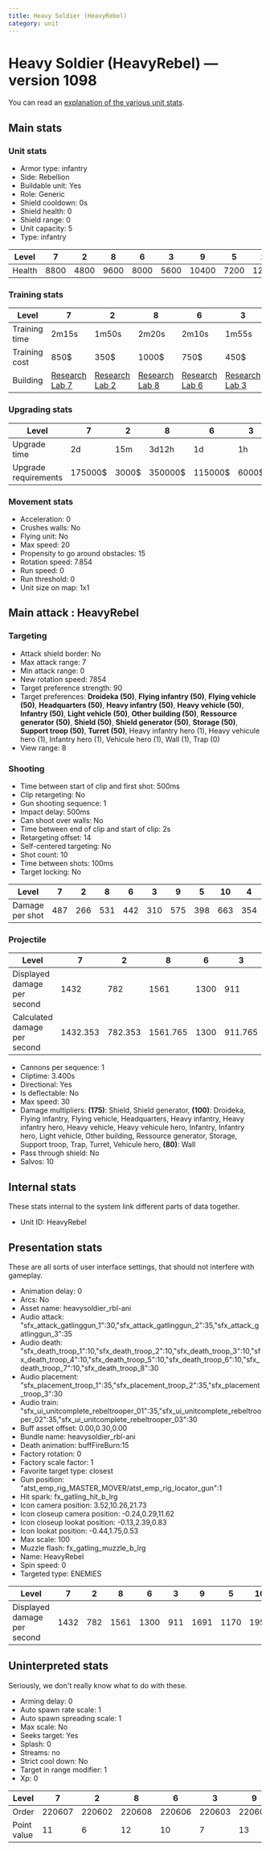 ```yaml
---
title: Heavy Soldier (HeavyRebel)
category: unit
---
```


# Heavy Soldier (HeavyRebel) — version 1098

You can read an [explanation  of the various unit stats](unitexplained.md).

## Main stats

### Unit stats

  * Armor type: infantry
  * Side: Rebellion
  * Buildable unit: Yes
  * Role: Generic
  * Shield cooldown: 0s
  * Shield health: 0
  * Shield range: 0
  * Unit capacity: 5
  * Type: infantry

|Level |7   |2   |8   |6   |3   |9    |5   |10   |4   |1   |
|------|----|----|----|----|----|-----|----|-----|----|----|
|Health|8800|4800|9600|8000|5600|10400|7200|12000|6400|4000|


### Training stats

|Level        |7                                     |2                                     |8                                     |6                                     |3                                     |9                                     |5                                     |10                                     |4                                     |1                               |
|-------------|--------------------------------------|--------------------------------------|--------------------------------------|--------------------------------------|--------------------------------------|--------------------------------------|--------------------------------------|---------------------------------------|--------------------------------------|--------------------------------|
|Training time|2m15s                                 |1m50s                                 |2m20s                                 |2m10s                                 |1m55s                                 |2m25s                                 |2m5s                                  |2m30s                                  |2m                                    |1m40s                           |
|Training cost|850$                                  |350$                                  |1000$                                 |750$                                  |450$                                  |1050$                                 |650$                                  |1150$                                  |550$                                  |250$                            |
|Building     |[Research Lab 7](rebelOffenseLab.html)|[Research Lab 2](rebelOffenseLab.html)|[Research Lab 8](rebelOffenseLab.html)|[Research Lab 6](rebelOffenseLab.html)|[Research Lab 3](rebelOffenseLab.html)|[Research Lab 9](rebelOffenseLab.html)|[Research Lab 5](rebelOffenseLab.html)|[Research Lab 10](rebelOffenseLab.html)|[Research Lab 4](rebelOffenseLab.html)|[Barracks 6](rebelBarracks.html)|


### Upgrading stats

|Level               |7      |2    |8      |6      |3    |9       |5     |10      |4     |1    |
|--------------------|-------|-----|-------|-------|-----|--------|------|--------|------|-----|
|Upgrade time        |2d     |15m  |3d12h  |1d     |1h   |5d      |8h    |1w2d    |3h30m |0s   |
|Upgrade requirements|175000$|3000$|350000$|115000$|6000$|1000000$|35000$|2000000$|15000$|3000$|


### Movement stats

  * Acceleration: 0
  * Crushes walls: No
  * Flying unit: No
  * Max speed: 20
  * Propensity to go around obstacles: 15
  * Rotation speed: 7.854
  * Run speed: 0
  * Run threshold: 0
  * Unit size on map: 1x1

## Main attack : HeavyRebel

### Targeting

  * Attack shield border: No
  * Max attack range: 7
  * Min attack range: 0
  * New rotation speed: 7854
  * Target preference strength: 90
  * Target preferences: **Droideka (50)**, **Flying infantry (50)**, **Flying vehicle (50)**, **Headquarters (50)**, **Heavy infantry (50)**, **Heavy vehicle (50)**, **Infantry (50)**, **Light vehicle (50)**, **Other building (50)**, **Ressource generator (50)**, **Shield (50)**, **Shield generator (50)**, **Storage (50)**, **Support troop (50)**, **Turret (50)**, Heavy infantry hero (1), Heavy vehicule hero (1), Infantry hero (1), Vehicule hero (1), Wall (1), Trap (0)
  * View range: 8

### Shooting

  * Time between start of clip and first shot: 500ms
  * Clip retargeting: No
  * Gun shooting sequence: 1
  * Impact delay: 500ms
  * Can shoot over walls: No
  * Time between end of clip and start of clip: 2s
  * Retargeting offset: 14
  * Self-centered targeting: No
  * Shot count: 10
  * Time between shots: 100ms
  * Target locking: No

|Level          |7  |2  |8  |6  |3  |9  |5  |10 |4  |1  |
|---------------|---|---|---|---|---|---|---|---|---|---|
|Damage per shot|487|266|531|442|310|575|398|663|354|221|


### Projectile

|Level                       |7       |2      |8       |6   |3      |9       |5       |10  |4       |1  |
|----------------------------|--------|-------|--------|----|-------|--------|--------|----|--------|---|
|Displayed damage per second |1432    |782    |1561    |1300|911    |1691    |1170    |1950|1041    |650|
|Calculated damage per second|1432.353|782.353|1561.765|1300|911.765|1691.176|1170.588|1950|1041.176|650|


  * Cannons per sequence: 1
  * Cliptime: 3.400s
  * Directional: Yes
  * Is deflectable: No
  * Max speed: 30
  * Damage multipliers: **(175)**: Shield, Shield generator, **(100)**: Droideka, Flying infantry, Flying vehicle, Headquarters, Heavy infantry, Heavy infantry hero, Heavy vehicle, Heavy vehicule hero, Infantry, Infantry hero, Light vehicle, Other building, Ressource generator, Storage, Support troop, Trap, Turret, Vehicule hero, **(80)**: Wall
  * Pass through shield: No
  * Salvos: 10

## Internal stats

These stats internal to the system link different parts of data together.

  * Unit ID: HeavyRebel

## Presentation stats

These are all sorts of user interface settings, that should not interfere with gameplay.

  * Animation delay: 0
  * Arcs: No
  * Asset name: heavysoldier_rbl-ani
  * Audio attack: "sfx_attack_gatlinggun_1":30,"sfx_attack_gatlinggun_2":35,"sfx_attack_gatlinggun_3":35
  * Audio death: "sfx_death_troop_1":10,"sfx_death_troop_2":10,"sfx_death_troop_3":10,"sfx_death_troop_4":10,"sfx_death_troop_5":10,"sfx_death_troop_6":10,"sfx_death_troop_7":10,"sfx_death_troop_8":30
  * Audio placement: "sfx_placement_troop_1":35,"sfx_placement_troop_2":35,"sfx_placement_troop_3":30
  * Audio train: "sfx_ui_unitcomplete_rebeltrooper_01":35,"sfx_ui_unitcomplete_rebeltrooper_02":35,"sfx_ui_unitcomplete_rebeltrooper_03":30
  * Buff asset offset: 0.00,0.30,0.00
  * Bundle name: heavysoldier_rbl-ani
  * Death animation: buffFireBurn:15
  * Factory rotation: 0
  * Factory scale factor: 1
  * Favorite target type: closest
  * Gun position: "atst_emp_rig_MASTER_MOVER/atst_emp_rig_locator_gun":1
  * Hit spark: fx_gatling_hit_b_lrg
  * Icon camera position: 3.52,10.26,21.73
  * Icon closeup camera position: -0.24,0.29,11.62
  * Icon closeup lookat position: -0.13,2.39,0.83
  * Icon lookat position: -0.44,1.75,0.53
  * Max scale: 100
  * Muzzle flash: fx_gatling_muzzle_b_lrg
  * Name: HeavyRebel
  * Spin speed: 0
  * Targeted type: ENEMIES

|Level                      |7   |2  |8   |6   |3  |9   |5   |10  |4   |1  |
|---------------------------|----|---|----|----|---|----|----|----|----|---|
|Displayed damage per second|1432|782|1561|1300|911|1691|1170|1950|1041|650|


## Uninterpreted stats

Seriously, we don't really know what to do with these.

  * Arming delay: 0
  * Auto spawn rate scale: 1
  * Auto spawn spreading scale: 1
  * Max scale: No
  * Seeks target: Yes
  * Splash: 0
  * Streams: no
  * Strict cool down: No
  * Target in range modifier: 1
  * Xp: 0

|Level      |7     |2     |8     |6     |3     |9     |5     |10    |4     |1     |
|-----------|------|------|------|------|------|------|------|------|------|------|
|Order      |220607|220602|220608|220606|220603|220609|220605|220610|220604|220601|
|Point value|11    |6     |12    |10    |7     |13    |9     |15    |8     |5     |


